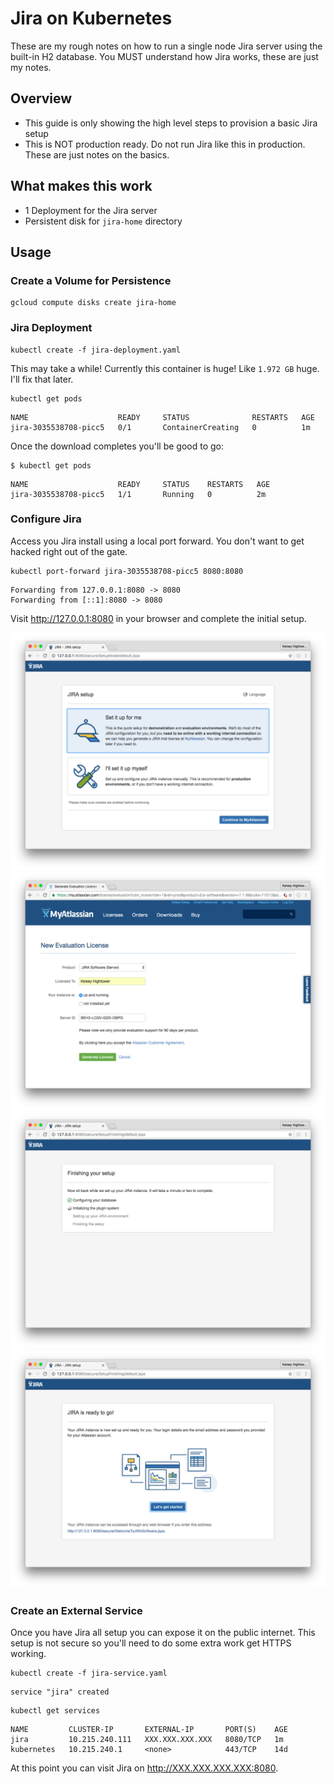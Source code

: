 # Jira on Kubernetes

These are my rough notes on how to run a single node Jira server using the built-in H2 database. You MUST understand how Jira works, these are just my notes.

## Overview

- This guide is only showing the high level steps to provision a basic Jira setup
- This is NOT production ready. Do not run Jira like this in production. These are just notes on the basics.

## What makes this work

- 1 Deployment for the Jira server
- Persistent disk for `jira-home` directory

## Usage

### Create a Volume for Persistence 

```
gcloud compute disks create jira-home
```

### Jira Deployment

```
kubectl create -f jira-deployment.yaml
```

This may take a while! Currently this container is huge! Like `1.972 GB` huge. I'll fix that later.

```
kubectl get pods
```
```
NAME                    READY     STATUS              RESTARTS   AGE
jira-3035538708-picc5   0/1       ContainerCreating   0          1m
```

Once the download completes you'll be good to go:

```
$ kubectl get pods
```
```
NAME                    READY     STATUS    RESTARTS   AGE
jira-3035538708-picc5   1/1       Running   0          2m
```

### Configure Jira

Access you Jira install using a local port forward. You don't want to get hacked right out of the gate.

```
kubectl port-forward jira-3035538708-picc5 8080:8080
```
```
Forwarding from 127.0.0.1:8080 -> 8080
Forwarding from [::1]:8080 -> 8080
```

Visit http://127.0.0.1:8080 in your browser and complete the initial setup.

![Jira Setup](images/jira-1.png)
![Jira Setup](images/jira-2.png)
![Jira Setup](images/jira-3.png)
![Jira Setup](images/jira-4.png)

### Create an External Service

Once you have Jira all setup you can expose it on the public internet. This setup is not secure so you'll need to do some extra work get HTTPS working.

```
kubectl create -f jira-service.yaml
```

```
service "jira" created
```

```
kubectl get services
```
```
NAME         CLUSTER-IP       EXTERNAL-IP       PORT(S)    AGE
jira         10.215.240.111   XXX.XXX.XXX.XXX   8080/TCP   1m
kubernetes   10.215.240.1     <none>            443/TCP    14d
```

At this point you can visit Jira on http://XXX.XXX.XXX.XXX:8080.
